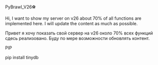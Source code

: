PyBrawl_V26⚽

Hi, I want to show my server on v26 about 70% of all functions are implemented here. I will update the content as much as possible.


Привет я хочу показать свой сервер на v26 около 70% всех функций сдесь реализовано. Буду по мере возможности обновлять контент.

PIP

pip install tinydb